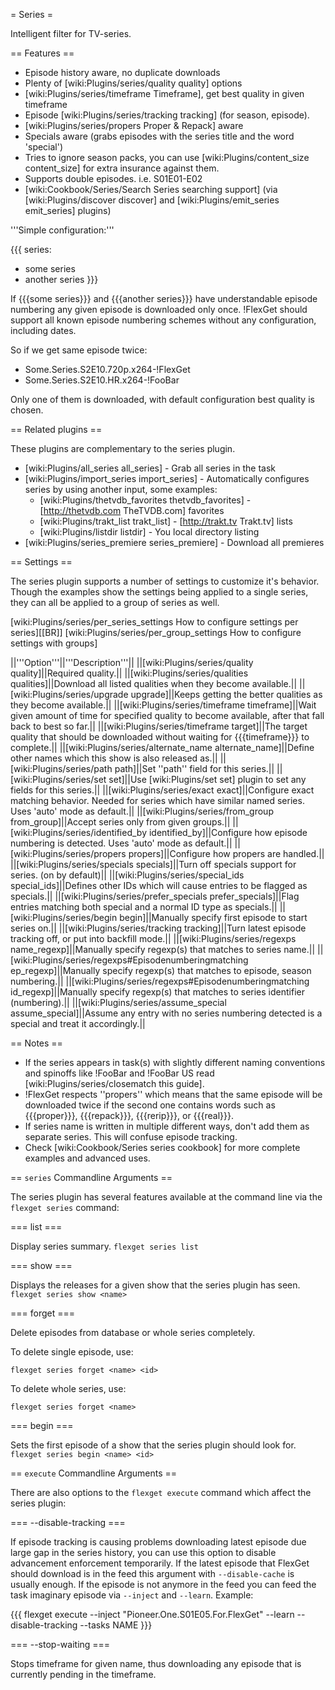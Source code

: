 = Series =

Intelligent filter for TV-series.

== Features ==

 * Episode history aware, no duplicate downloads
 * Plenty of [wiki:Plugins/series/quality quality] options
 * [wiki:Plugins/series/timeframe Timeframe], get best quality in given timeframe
 * Episode [wiki:Plugins/series/tracking tracking] (for season, episode).
 * [wiki:Plugins/series/propers Proper & Repack] aware
 * Specials aware (grabs episodes with the series title and the word 'special')
 * Tries to ignore season packs, you can use [wiki:Plugins/content_size content_size] for extra insurance against them.
 * Supports double episodes. i.e. S01E01-E02
 * [wiki:Cookbook/Series/Search Series searching support] (via [wiki:Plugins/discover discover] and [wiki:Plugins/emit_series emit_series] plugins)

'''Simple configuration:'''

{{{
series:
  - some series
  - another series
}}}

If {{{some series}}} and {{{another series}}} have understandable episode
numbering any given episode is downloaded only once. !FlexGet should support all known episode numbering schemes without any configuration, including dates.

So if we get same episode twice:

 * Some.Series.S2E10.720p.x264-!FlexGet
 * Some.Series.S2E10.HR.x264-!FooBar

Only one of them is downloaded, with default configuration best quality is chosen.

== Related plugins ==

These plugins are complementary to the series plugin.

 * [wiki:Plugins/all_series all_series] - Grab all series in the task
 * [wiki:Plugins/import_series import_series] - Automatically configures series by using another input, some examples:
   * [wiki:Plugins/thetvdb_favorites thetvdb_favorites] - [http://thetvdb.com TheTVDB.com] favorites
   * [wiki:Plugins/trakt_list trakt_list] - [http://trakt.tv Trakt.tv] lists
   * [wiki:Plugins/listdir listdir] - You local directory listing
 * [wiki:Plugins/series_premiere series_premiere] - Download all premieres

== Settings ==

The series plugin supports a number of settings to customize it's behavior. Though the examples show the settings being applied to a single series, they can all be applied to a group of series as well.

[wiki:Plugins/series/per_series_settings How to configure settings per series][[BR]]
[wiki:Plugins/series/per_group_settings How to configure settings with groups]

||'''Option'''||'''Description'''||
||[wiki:Plugins/series/quality quality]||Required quality.||
||[wiki:Plugins/series/qualities qualities]||Download all listed qualities when they become available.||
||[wiki:Plugins/series/upgrade upgrade]||Keeps getting the better qualities as they become available.||
||[wiki:Plugins/series/timeframe timeframe]||Wait given amount of time for specified quality to become available, after that fall back to best so far.||
||[wiki:Plugins/series/timeframe target]||The target quality that should be downloaded without waiting for {{{timeframe}}} to complete.||
||[wiki:Plugins/series/alternate_name alternate_name]||Define other names which this show is also released as.||
||[wiki:Plugins/series/path path]||Set ''path'' field for this series.||
||[wiki:Plugins/series/set set]||Use [wiki:Plugins/set set] plugin to set any fields for this series.||
||[wiki:Plugins/series/exact exact]||Configure exact matching behavior. Needed for series which have similar named series. Uses 'auto' mode as default.||
||[wiki:Plugins/series/from_group from_group]||Accept series only from given groups.||
||[wiki:Plugins/series/identified_by identified_by]||Configure how episode numbering is detected. Uses 'auto' mode as default.||
||[wiki:Plugins/series/propers propers]||Configure how propers are handled.||
||[wiki:Plugins/series/specials specials]||Turn off specials support for series. (on by default)||
||[wiki:Plugins/series/special_ids special_ids]||Defines other IDs which will cause entries to be flagged as specials.||
||[wiki:Plugins/series/prefer_specials prefer_specials]||Flag entries matching both special and a normal ID type as specials.||
||[wiki:Plugins/series/begin begin]||Manually specify first episode to start series on.||
||[wiki:Plugins/series/tracking tracking]||Turn latest episode tracking off, or put into backfill mode.||
||[wiki:Plugins/series/regexps name_regexp]||Manually specify regexp(s) that matches to series name.||
||[wiki:Plugins/series/regexps#Episodenumberingmatching ep_regexp]||Manually specify regexp(s) that matches to episode, season numbering.||
||[wiki:Plugins/series/regexps#Episodenumberingmatching id_regexp]||Manually specify regexp(s) that matches to series identifier (numbering).||
||[wiki:Plugins/series/assume_special assume_special]||Assume any entry with no series numbering detected is a special and treat it accordingly.||


== Notes ==

 * If the series appears in task(s) with slightly different naming conventions and spinoffs like !FooBar and !FooBar US read [wiki:Plugins/series/closematch this guide]. 
 * !FlexGet respects ''propers'' which means that the same episode will be downloaded twice if the second one contains words such as {{{proper}}}, {{{repack}}}, {{{rerip}}}, or {{{real}}}.
 * If series name is written in multiple different ways, don't add them as separate series. This will confuse episode tracking. 
 * Check [wiki:Cookbook/Series series cookbook] for more complete examples and advanced uses.

== `series` Commandline Arguments ==

The series plugin has several features available at the command line via the `flexget series` command:

=== list ===

Display series summary. `flexget series list`

=== show ===

Displays the releases for a given show that the series plugin has seen. `flexget series show <name>`

=== forget ===

Delete episodes from database or whole series completely.

To delete single episode, use:

`flexget series forget <name> <id>`

To delete whole series, use:

`flexget series forget <name>`

=== begin ===

Sets the first episode of a show that the series plugin should look for. `flexget series begin <name> <id>`

== `execute` Commandline Arguments ==

There are also options to the `flexget execute` command which affect the series plugin:

=== --disable-tracking ===

If episode tracking is causing problems downloading latest episode due large gap in the series history, you can use this option to disable advancement enforcement temporarily. If the latest episode that FlexGet should download is in the feed this argument with `--disable-cache` is usually enough. If the episode is not anymore in the feed you can feed the task imaginary episode via `--inject` and `--learn`. Example:

{{{
flexget execute --inject "Pioneer.One.S01E05.For.FlexGet" --learn --disable-tracking --tasks NAME
}}}

=== --stop-waiting ===

Stops timeframe for given name, thus downloading any episode that is currently pending in the timeframe.
